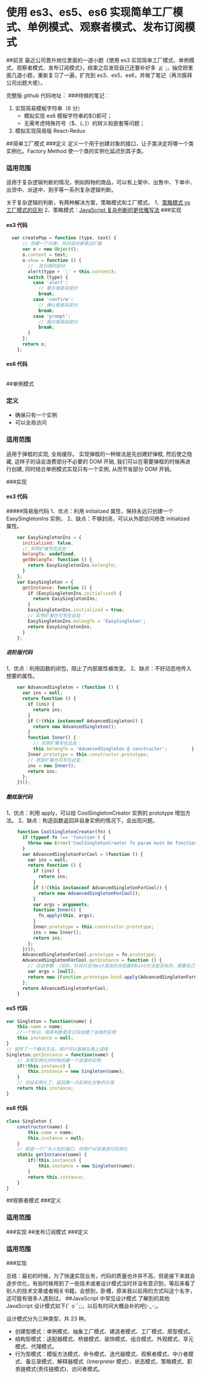 # 使用 es3、es5、es6 实现简单工厂模式、单例模式、观察者模式、发布订阅模式

##前言
最近公司晋升岗位里面的一道小题《使用 es3 实现简单工厂模式、单例模式、观察者模式、发布订阅模式》，结束之后发现自己还要补好多 ´д` ;，抽空把里面几道小题，重新复习了一遍，扩充到 es3、es5、es6，并做了笔记（再次膜拜公司出题大佬）。

完整版 github 代码地址： ###待做的笔记：

1. 实现简易模板字符串（6 分）
   - 模拟实现 es6 模板字符串的\${}即可；
   - 无需考虑特殊符号（\$、{、}）的转义和嵌套等问题；
2. 模拟实现简易版 React-Redux

##简单工厂模式 ###定义
定义一个用于创建对象的接口，让子类决定将哪一个类实例化。Factory Method 使一个类的实例化延迟到其子类。

### 适用范围

适用于复杂逻辑判断的情况，例如购物的商品，可以有上架中、出售中、下单中、出货中、派送中、到手等一系列复杂逻辑判断。

关于复杂逻辑的判断，有两种解决方案，策略模式和工厂模式。
1、[策略模式 vs 工厂模式的区别](https://blog.csdn.net/basycia/article/details/50478245)
2、策略模式：[JavaScript 复杂判断的更优雅写法](https://juejin.im/post/5bdfef86e51d453bf8051bf8) ###实现

#### es3 代码

```JavaScript
  var createPop = function (type, text) {
      // 创建一个对象，并对该对象做出扩展
      var o = new Object();
      o.content = text;
      o.show = function () {
        //  显示相同部分
        alert(type + ':' + this.content);
        switch (type) {
          case 'alert':
            // 警示框差异部分
            break;
          case 'confirm':
            // 确认框差异部分
            break;
          case 'prompt':
            // 提示框差异部分
            break;
        }
      };
      return o;
    };
```

#### es6 代码

```

```

##单例模式

### 定义

- 确保只有一个实例
- 可以全局访问

### 适用范围

适用于弹框的实现, 全局缓存。
实现弹框的一种做法是先创建好弹框, 然后使之隐藏, 这样子的话会浪费部分不必要的 DOM 开销, 我们可以在需要弹框的时候再进行创建, 同时结合单例模式实现只有一个实例, 从而节省部分 DOM 开销。

###实现

#### es3 代码

#####简易版代码
1、优点：利用 initialized 属性，保持永远只创建一个 EasySingletonIns 实例，
2、缺点：不够封闭，可以从外部访问修改 initialized 属性。

```JavaScript
    var EasySingletonIns = {
      initialized: false,
      // 实例扩展写在此处：
      belongTo: undefined,
      getBelongTo: function () {
        return EasySingletonIns.belongTo;
      }
    };
    var EasySingleton = {
      getInstance: function () {
        if (EasySingletonIns.initialized) {
          return EasySingletonIns;
        }
        EasySingletonIns.initialized = true;
        // 实例扩展也可写在此处：
        EasySingletonIns.belongTo = 'EasySingleton';
        return EasySingletonIns;
      }
    };
```

##### 进阶版代码

1、优点：利用函数的闭包，阻止了内部属性被改变。
2、缺点：不好动态地传入想要的属性。

```JavaScript
    var AdvancedSingleton = (function () {
      var ins = null;
      return function () {
        if (ins) {
          return ins;
        }
        if (!(this instanceof AdvancedSingleton)) {
          return new AdvancedSingleton();
        }
        function Inner() {
          // 实例扩展写在此处：
          this.belongTo = 'AdvancedSingleton @ constructor';         }
        Inner.prototype = this.constructor.prototype;
        // 原型扩展也可写在此处：
        ins = new Inner();
        return ins;
      };
    })();
```

##### 酷炫版代码

1、优点：利用 apply，可以给 CoolSingletonCreator 实例的 prototype 增加方法。
2、缺点：构造函数返回非自身实例的情况下，会出现问题。

```JavaScript
    function CoolSingletonCreator(fn) {
      if (typeof fn !== 'function') {
        throw new Error('CoolSingletonCreator fn param must be function!');
      }
      var AdvancedSingletonForCool = (function () {
        var ins = null;
        return function () {
          if (ins) {
            return ins;
          }
          if (!(this instanceof AdvancedSingletonForCool)) {
            return new AdvancedSingletonForCool();
          }
          var args = arguments;
          function Inner() {
            fn.apply(this, args);
          }
          Inner.prototype = this.constructor.prototype;
          ins = new Inner();
          return ins;
        };
      })();
      AdvancedSingletonForCool.prototype = fn.prototype;
      AdvancedSingletonForCool.getInstance = function () {
        // 动态参数：（另外，针对只支持es3语法的浏览器的bind方法是没有的，需要自己实现，不在此处展开）
        var args = [null];
        return new (Function.prototype.bind.apply(AdvancedSingletonForCool, args.concat.apply(args, arguments)))();
      };
      return AdvancedSingletonForCool;
    }
```

#### es5 代码

```JavaScript
var Singleton = function(name) {
    this.name = name;
    //一个标记，用来判断是否已将创建了该类的实例
    this.instance = null;
}
// 提供了一个静态方法，用户可以直接在类上调用
Singleton.getInstance = function(name) {
    // 没有实例化的时候创建一个该类的实例
    if(!this.instance) {
        this.instance = new Singleton(name);
    }
    // 已经实例化了，返回第一次实例化对象的引用
    return this.instance;
}
```

#### es6 代码

```JavaScript
class Singleton {
    constructor(name) {
        this.name = name;
        this.instance = null;
    }
    // 构造一个广为人知的接口，供用户对该类进行实例化
    static getInstance(name) {
        if(!this.instance) {
            this.instance = new Singleton(name);
        }
        return this.instance;
    }
}
```

##观察者模式 ###定义

### 适用范围

###实现 ##发布订阅模式 ###定义

### 适用范围

###实现

总结：最初的时候，为了快速实现业务，代码的质量也许并不高，但是接下来就会逐步优化，有些时候用到了一些技术或者设计模式当时并没有意识到，等后来看了别人的技术文章或者相关书籍，会想到，卧槽，原来我以前用的方式叫这个名字，这可能有很多人遇到过。
##JavaScript 中常见设计模式
了解到的其他 JavaScript 设计模式如下(ﾟ o ﾟ;;，以后有时间大概会补的吧(･\_･;。

设计模式分为三种类型，共 23 种。

- 创建型模式：单例模式、抽象工厂模式、建造者模式、工厂模式、原型模式。
- 结构型模式：适配器模式、桥接模式、装饰模式、组合模式、外观模式、享元模式、代理模式。
- 行为型模式：模版方法模式、命令模式、迭代器模式、观察者模式、中介者模式、备忘录模式、解释器模式（Interpreter 模式）、状态模式、策略模式、职责链模式(责任链模式)、访问者模式。
